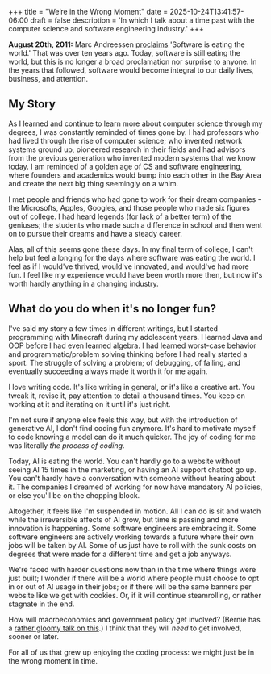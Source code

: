 +++
title = "We’re in the Wrong Moment"
date = 2025-10-24T13:41:57-06:00
draft = false
description = 'In which I talk about a time past with the computer science and software engineering industry.'
+++

**August 20th, 2011:** Marc Andreessen [proclaims](https://a16z.com/why-software-is-eating-the-world/) 'Software 
is eating the world.' That was over ten years ago. Today, software is still eating the world, but this
is no longer a broad proclamation nor surprise to anyone. In the years that followed, software would
become integral to our daily lives, business, and attention.

## My Story

As I learned and continue to learn more about computer science through my degrees, I was constantly
reminded of times gone by. I had professors who had lived through the rise of computer science; 
who invented network systems ground up, pioneered research in their fields and had advisors
from the previous generation who invented modern systems that we know today. I am
reminded of a golden age of CS and software engineering, where founders and academics
would bump into each other in the Bay Area and create the next big thing seemingly on a whim.

I met people and friends who had gone to work for their dream companies - the Microsofts, Apples, Googles, and those
people who made six figures out of college. I had heard legends (for lack of a better term) of the geniuses; the
students who made such a difference in school and then went on to pursue their dreams and have a steady career.

Alas, all of this seems gone these days. In my final term of college, I can't help but feel a longing for the 
days where software was eating the world. I feel as if I would've thrived, would've innovated, and would've had more fun.
I feel like my experience would have been worth more then, but now it's worth hardly anything in a changing industry.

## What do you do when it's no longer fun?

I've said my story a few times in different writings, but I started programming with Minecraft during 
my adolescent years. I learned Java and OOP before I had even learned algebra. I had learned
worst-case behavior and programmatic/problem solving thinking before I had really started a sport.
The struggle of solving a problem; of debugging, of failing, and eventually succeeding always made 
it worth it for me again.

I love writing code. It's like writing in general, or it's like a creative art. You tweak it,
revise it, pay attention to detail a thousand times. You keep on working at it and iterating
on it until it's just right.

I'm not sure if anyone else feels this way, but with the introduction of generative AI, I don't find coding fun 
anymore. It's hard to motivate myself to code knowing a model can do it much quicker. The joy of coding
for me was literally *the process of coding*.

Today, AI is eating the world. You can't hardly go to a website without seeing AI 15 times in the marketing,
or having an AI support chatbot go up. You can't hardly have a conversation with someone without hearing
about it. The companies I dreamed of working for now have mandatory AI policies, or else you'll be on the
chopping block.

Altogether, it feels like I'm suspended in motion. All I can do is sit and watch while the irreversible
affects of AI grow, but time is passing and more innovation is happening. Some software engineers are embracing 
it. Some software engineers are actively working towards a future where their own jobs will be taken by AI. 
Some of us just have to roll with the sunk costs on degrees that were made for a different time and get a job anyways.

We're faced with harder questions now than in the time where things were just built; I wonder if there will be a world where people must choose to opt in or out of AI usage in their jobs; or if there will be the same banners per website like we get with cookies. Or, if it will continue steamrolling, or rather stagnate in the end.

How will macroeconomics and government policy get involved? (Bernie has a [rather gloomy talk on this](https://www.youtube.com/watch?v=dthbi4lzO58).) I think that they will *need* to get involved, sooner or later.

For all of us that grew up enjoying the coding process: we might just be in the wrong moment in time.
